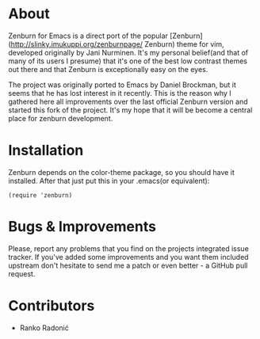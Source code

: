 # About #

Zenburn for Emacs is a direct port of the popular
[Zenburn](http://slinky.imukuppi.org/zenburnpage/ Zenburn) theme for vim,
developed originally by Jani Nurminen. It's my personal belief(and
that of many of its users I presume) that it's one of the best low
contrast themes out there and that Zenburn is exceptionally easy on
the eyes.

The project was originally ported to Emacs by Daniel Brockman, but it
seems that he has lost interest in it recently. This is the reason why
I gathered here all improvements over the last official Zenburn
version and started this fork of the project. It's my hope that it
will be become a central place for zenburn development.  

# Installation #

Zenburn depends on the color-theme package, so you should have it
installed. After that just put this in your .emacs(or equivalent):

`(require 'zenburn)`

# Bugs & Improvements #

Please, report any problems that you find on the projects integrated
issue tracker. If you've added some improvements and you want them
included upstream don't hesitate to send me a patch or even better - a
GitHub pull request.

# Contributors
  * Ranko Radonić
